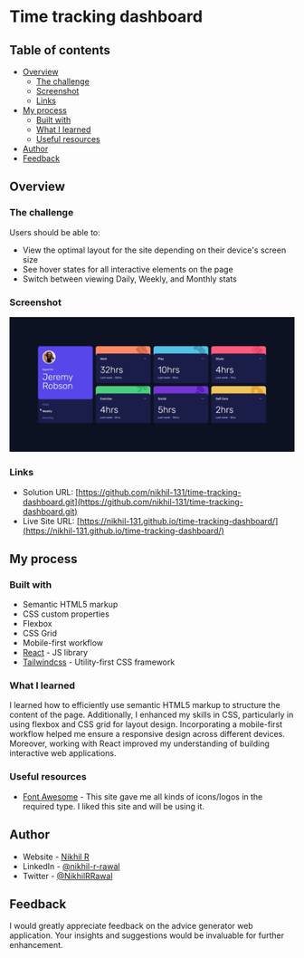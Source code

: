 # Time tracking dashboard 

## Table of contents

- [Overview](#overview)
  - [The challenge](#the-challenge)
  - [Screenshot](#screenshot)
  - [Links](#links)
- [My process](#my-process)
  - [Built with](#built-with)
  - [What I learned](#what-i-learned)
  - [Useful resources](#useful-resources)
- [Author](#author)
- [Feedback](#feedback)

## Overview

### The challenge

Users should be able to:

- View the optimal layout for the site depending on their device's screen size
- See hover states for all interactive elements on the page
- Switch between viewing Daily, Weekly, and Monthly stats

### Screenshot

![](./READ/time-tracking-dashboard.gif)

### Links

- Solution URL: [https://github.com/nikhil-131/time-tracking-dashboard.git](https://github.com/nikhil-131/time-tracking-dashboard.git)
- Live Site URL: [https://nikhil-131.github.io/time-tracking-dashboard/](https://nikhil-131.github.io/time-tracking-dashboard/)

## My process

### Built with

- Semantic HTML5 markup
- CSS custom properties
- Flexbox
- CSS Grid
- Mobile-first workflow
- [React](https://reactjs.org/) - JS library
- [Tailwindcss](https://tailwindcss.com/) - Utility-first CSS framework

### What I learned

I learned how to efficiently use semantic HTML5 markup to structure the content of the page. Additionally, I enhanced my skills in CSS, particularly in using flexbox and CSS grid for layout design. Incorporating a mobile-first workflow helped me ensure a responsive design across different devices. Moreover, working with React improved my understanding of building interactive web applications.

### Useful resources


- [Font Awesome](https://fontawesome.com/) - This site gave me all kinds of icons/logos in the required type. I liked this site and will be using it.

## Author

- Website - [Nikhil R](https://nikhil-131.github.io/portfolio/)
- LinkedIn - [@nikhil-r-rawal](https://www.linkedin.com/in/nikhil-r-rawal)
- Twitter - [@NikhilRRawal](https://www.twitter.com/NikhilRRawal)

## Feedback

I would greatly appreciate feedback on the advice generator web application. Your insights and suggestions would be invaluable for further enhancement.

